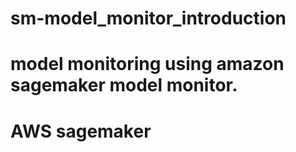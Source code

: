 # sm-model_monitor_introduction
# model monitoring using amazon sagemaker model monitor.
# AWS sagemaker
